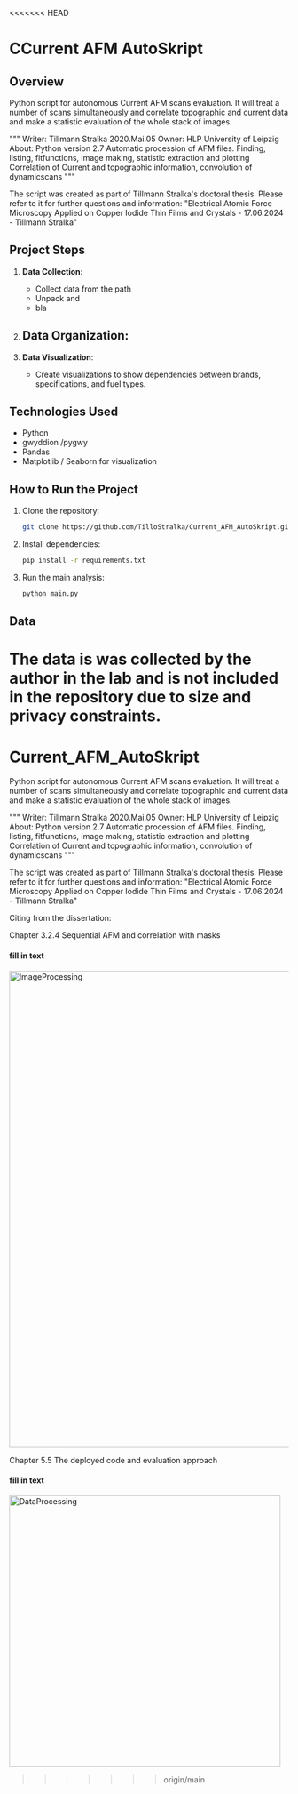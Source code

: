 <<<<<<< HEAD
# CCurrent AFM AutoSkript

## Overview

Python script for autonomous Current AFM scans evaluation. It will treat a number of scans simultaneously and correlate topographic and current data and make a statistic evaluation of the whole stack of images.

""" Writer: Tillmann Stralka 2020.Mai.05 Owner: HLP University of Leipzig About: Python version 2.7 Automatic procession of AFM files. Finding, listing, fitfunctions, image making, statistic extraction and plotting Correlation of Current and topographic information, convolution of dynamicscans """

The script was created as part of Tillmann Stralka's doctoral thesis. Please refer to it for further questions and information: "Electrical Atomic Force Microscopy Applied on Copper Iodide Thin Films and Crystals - 17.06.2024 - Tillmann Stralka"

## Project Steps

1. **Data Collection**: 
   - Collect data from the path
   - Unpack and 
   - bla 

2. **Data Organization**:
   - 
   
3. **Data Visualization**:
   - Create visualizations to show dependencies between brands, specifications, and fuel types.
   
## Technologies Used

- Python
- gwyddion /pygwy
- Pandas
- Matplotlib / Seaborn for visualization

## How to Run the Project

1. Clone the repository:
    ```bash
    git clone https://github.com/TilloStralka/Current_AFM_AutoSkript.git
    ```
2. Install dependencies:
    ```bash
    pip install -r requirements.txt
    ```
3. Run the main analysis:
    ```bash
    python main.py
    ```

## Data

The data is was collected by the author in the lab and is  **not included in the repository** due to size and privacy constraints. 
=======
# Current_AFM_AutoSkript
Python script for autonomous Current AFM scans evaluation. It will treat a number of scans simultaneously and correlate topographic and current data and make a statistic evaluation of the whole stack of images. 

"""
Writer: 
Tillmann Stralka 2020.Mai.05
Owner: 
HLP University of Leipzig
About:
Python version 2.7
Automatic procession of AFM files.
Finding, listing, fitfunctions, image making, statistic extraction and plotting 
Correlation of Current and topographic information, convolution of dynamicscans
"""

The script was created as part of Tillmann Stralka's doctoral thesis. Please refer to it for further questions and information: 
"Electrical Atomic Force Microscopy Applied on Copper Iodide Thin Films and Crystals - 17.06.2024 - Tillmann Stralka"

Citing from the dissertation: 

Chapter 3.2.4 Sequential AFM and correlation with masks
#### fill in text #### 
<img width="858" alt="ImageProcessing" src="https://github.com/user-attachments/assets/1584d244-4594-42fc-a660-4563bc2de305">

Chapter 5.5 The deployed code and evaluation approach

#### fill in text #### 
<img width="489" alt="DataProcessing" src="https://github.com/user-attachments/assets/03cb276f-c5f9-4c4b-a7db-3a7f71e7abc1">


>>>>>>> origin/main
